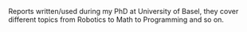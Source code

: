 Reports written/used during my PhD at University of Basel, they cover different topics from Robotics to Math to Programming and so on.
